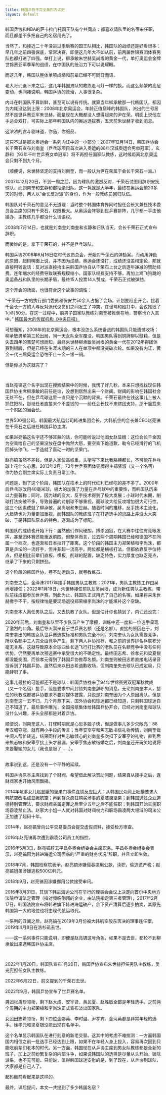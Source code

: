 ```yaml
---
title: 韩国乒协不完全轰烈内讧史
layout: default
---
```


韩国乒协和NBA的萨卡拉门托国王队有个共同点：都喜欢请队里的名宿来任职，而且都差不多把自己的名宿用光了。

当然了，和接近二十年没进过季后赛的国王队相比，韩国队的战绩还是好看很多：早几年之前四强保底，常常决赛，即便这几年大不如从前，前两届世锦赛团体赛男队也都打进了四强。单打上说，柳承敏朱世赫吴尚垠的黄金一代，单打奥运会金牌世锦赛亚军季军的战绩，在中国队的统治力下可以说耀眼。

而这几年，韩国队整体单项成绩和前辈已经不可同日而语。

老大哥们退下来之后，这几年韩国男队的教练走马灯一样的换。而这么频繁的高层变动，也间接说明，韩国乒协的政治，人事很复杂。

内斗在韩国队不算新鲜，甚至可以说有传统。就算当年柳承敏那一代韩国队，都因为内耗没达到上限：2008年北京奥运会，年龄正值巅峰的韩国队，派出的三号居然不是世乒赛亚军朱世赫，而是现在大概都没人想得起来的尹在荣。明面上说他左手适合双打，可实际上那年韩国队内的奥运选拔赛，五天前朱世赫才收到消息。

这浓浓的宫斗剧味道，你品，你细品。

这只不过是那次奥运会一系列内讧中的一小部分：2007年12月14日，韩国乒协会长千荣石宣布刘南奎（乒乓球项目首次进入奥运的88年汉城奥运会男单冠军），玄静和（93年千叶世乒赛女单冠军）将不再担任国家队教练，这时候距离北京奥运会只剩不到九个月。

（顺便说，朱世赫坚定的支持刘南奎，而一般认为尹在荣属于会长千荣石一派。）

2007年12月20日，不到一周之后，因为球队的激烈反对，千荣石试图用辞职安抚球队，而刘南奎和玄静和都拒绝归队。这一耗就是大半年，最终在奥运会前20多天的时候，两人以“会长反对派”的身份，作为一般教练员回归队伍。

韩国队对千荣石的意见不无道理：当时整个韩国体育界同时担任会长又兼任技术委员会主席的只有千荣石，权限极大。从奥运会阵容到世乒赛排阵，几乎都一手由他操办，主教练几乎都没什么话语权。

2008年7月14日，也就是刘南奎刘南奎和玄静和归队当天，会长千荣石正式宣布辞职。

而微妙的是，拿下千荣石的，并不是乒乓球队。

韩国乒协2008年6月16日临时代议员总会，开始对千荣石的弹劾案。而动用弹劾的原因，起码明面上说，并不因为成绩。奥运会还没打，成绩还没盖棺定论，那就直接用钱说话：反对派直接抬出来韩国乒协自从千荣石上台之后逐年递减的赞助经费。连年缩水的经费导致联赛规模缩小，国家队经费支持不够，再加上鸡飞狗跳的奥运备战和队里的长期矛盾，最终15人投票14人赞成，千荣石正式被弹劾。

这个开会的场面，也很符合这个故事的调性：

“千荣石一方的执行部门委员和保安共50余人占据了会场，计划要阻止开会。接着千会长一方的人与反对派代议员们之间发生了冲突，在谩骂和殴打中，会议推迟了1小时50分。在这一过程中，前男子国家队教练刘南奎被推倒在地，警察也介入其中。” [韩国最大的传媒机构《中央日报》](https://chinese.joins.com/news/articleView.html?idxno=343)

可想而知，2008年的北京奥运会，根本没怎么系统备战的韩国队只能遗憾收场：柳承敏男单第三轮出局，同一天女队全军覆没，韩国男队得到铜牌聊以慰藉，但是失去四年的苦楚可想而知。最终朱世赫柳承敏吴尚垠的黄金一代在2012年得团体赛到银牌，但是已经在生涯末期的三人在单项中都没突破次轮。如果没有内讧，黄金一代三届奥运会恐怕不止一金一银一铜。

但是你以为这就完了？

<br>

当赵亮镐这个名字出现在搜索结果中的时候，我愣了好几秒。本来只想找找现任韩国乒协主席柳承敏的前任是谁，没想到居然出来一个财阀。财阀的影响在韩国社会无处不在，但在乒乓球这里一直只是个沉默的背景。千荣石最终在钱这事儿上被人抓住把柄，那继任者直接来个不差钱的——前任会长找不来财团支持，那干脆找来一个财团的当会长。

世界500强公司，韩国最大航运公司韩进集团会长，大韩航空的会长兼CEO赵亮镐在千荣石之后继任韩国乒协主席。

如果赵亮镐这名字还不够耳熟的话，你可能听说过他闺女赵显娥：这位会长千金因为空乘给自己的坚果没放在盘中勃然大怒，要空乘下跪道歉，勒令已经滑行的飞机回掉头停飞，一手造就了轰动一时的坚果门。

赵亮镐虽然不差钱，但是人家位高权重，头衔写下来比我胳膊都长，不可能在乒乓球上花什么心思。2013年2月，73年世乒赛团体铜牌得主郑贤淑（又一个名宿）作为协会副主席实际上负责日常工作。

问题是，到了这个阶段，韩国队在技术上的时代红利已经吃的差不多了。2000年后乒乓球改用40毫米球，极大的加强了力量在乒乓球中的重要性，而韩国队历来以力量著称；同时，因为球的变大，反手技术得到了极大发展；小球时代末期，削球打法突破不多，导致普遍的对削球不够重视，而球改大给反攻增加很大可行性。这三个因素成就了柳承敏，吴尚垠和朱世赫。随着时间的推移，反手技术主流化，大趋势也对力量更加重视，而韩国队的教练班子在打造选手的思路上并没太大突破，于是韩国队原本的特色，逐渐成为了标配。

韩国队的成绩也开始下行：虽然他们作风硬朗，搏杀凶狠，在大赛中往往有亮眼发挥，甚至团体赛还能重返前四。但整体而言，过去两个周期韩国已经和德国不在同属一个档次，也逐渐和日本拉开了距离。这个阶段的韩国主力郑荣植和李尚洙，都算是乒坛的一流好手，但并非超一流高手。两位都是横板打法，但都依靠反手位特点，但是相比前辈们直板，横板，削球的配置，缺乏特色，实力厚度也缺乏亮点，继承了下来的只剩拼劲。

这个阶段的韩国乒协，卷不动运动员，就卷教练员。

刘南奎之后，金泽洙2017年接手韩国男队主教练；2021年，男队主教练工作由吴尚垠接任；2022年1月18日，朱世赫接任前队友吴尚垠，成为新任男队主教练，带队前往成都参加世乒赛。到此为止，韩国队正式用光了自己的名宿。如果将来朱世赫撒手不干，按规律怕是要现场退役郑荣植李尚洙的才能填补这个空缺。

刘南奎本人离任男队之后，又去执教了女队。但是估计你也猜到了，内讧还没完：

2020年前后，刘南奎和队里不少队员产生了摩擦，训练中还一度和一位选手呈现了激烈的口角。最后导火索来自于世乒赛名额（还是名额）。直接的原因在于，刘南奎拿出的韩国女队世乒赛选拔标准和男队完全不同。刘南奎认为女队需要竞争，所以名额中三人完全由竞争产生，剩下两人乒协推荐，和之前的世界排名乒联积分毫无关系。这就导致原本全球四处长途飞行打比赛的老队员在名额竞争中没有任何优势，仍然要再单次预选赛中承受很大的不确定性。最终田志希、徐孝元和梁夏银都没能突围，而徐孝元得到了韩国乒协推荐名额。刘南奎则被田志希直接电话录音投诉到了韩国乒协。虽然后来以田志希道歉收场，但刘南奎失去球队已成定局，只能辞职了事。

这事儿最拉的可能都还不是球队：韩国乒协找来了94年世锦赛男双冠军秋教成（又一个名宿）接手，但是要求中间封锁刘南奎辞职的消息。无论刘南奎本人，接任的秋教成都被乒协要求不要对媒体披露，只说是刘南奎因为个人原因离队。但是刘南奎这一去不归，几个月熬下来，国外协会和球迷都已经知道，只剩韩国球迷自己不知道了。最后事件曝光，全国报纸集体给韩国乒协开会，已经对刘南奎和球队没什么兴趣，矛头全部都是对着乒协。

顺便说，刘南奎这人，打球时期就是心思多脑子快，但是做事儿多少欠敞亮：88年汉城夺冠，就有用小手段的传言；当年安宰亨和焦志敏书信礼物传情，刘南奎做中间人帮忙转送，结果同样对焦志敏倾心的刘南奎多次扣下安宰亨的礼物，直到后来焦志敏和安宰亨接上头才暴漏。安宰亨焦志敏结婚之后，刘南奎还开玩笑地说将来要娶她的女儿（我也是服了……）。

<br>
故事说到这，还是没有一个平静的延续。

韩国乒协原本主席找到了个财阀，希望借此解决赞助问题，结果自从接手之后，连财阀家也开始风雨飘摇。

2014年坑爹女儿赵显娥的坚果门事件连锁反应巨大：从韩国民众网上吐槽要求大韩航空改名成显娥航空；再到群众疯狂购买涉事的夏威夷坚果；到韩国通过企业道德特别管理法，要求财阀亲属定罪之后至少五年之后不能任职；到韩国开始实施职场霸凌禁止法。赵家大小姐一人就对韩国对财阀权力和职场霸凌两大领域的司法公正加速了起码十年。

2014年，赵亮镐曾向公平交易委员会提交虚假资料，接受检方审查。

2016年赵亮镐再次遭到霸凌公司员工的指控。

2016年5月3日，赵亮镐辞去平昌冬奥会组委会主席职务。平昌冬奥会组委会表示，赵亮镐因为韩进海运公司面临的“严重的财务状况”辞职，并且立即生效。

2018年7月，韩国检察院表示，赵亮镐涉嫌侵吞挪用公款，渎职，偷逃遗产税；赵亮镐姐弟涉嫌逃税500亿韩元。

2018年9月，赵亮镐因涉嫌挪用公款接受审讯。

2016年8月31日，其旗下韩进海运公司在举行的理事会会议上决定向首尔中央地方法院申请法定管理（指对频临倒闭的企业，由法院指定第三者管理），2017年2月17日，韩国法院宣布将韩进旗下韩进海运破产，余下资产清算后逐步拍卖，其原先韩国第一大的地位也将由现代航运取代。

一系列的丑闻之后，赵亮镐在2019年3月份被大韩航空股东否决的理事连任案，2019年4月8日在洛杉矶去世。

——这一系列事件只能说明，即便是赵亮镐这号角色，如果不是去世，都轮不到柳承敏出来选韩国乒协主席。

<br>

2022年1月20日，韩国队宣布1月20日，韩国乒协宣布朱世赫担任男队主教练，吴光宪担任女队主教练。

2022年6月22日，前文提到的千荣石去世。

2022年9月，韩国乒协宣布了世乒赛名单。

男团张禹珍领衔，剩下赵大成、安宰贤、黄民夏、赵胜敏全部是年轻选手。之前两个周期的主力郑荣植和李尚洙正式宣布淡出国家队。

女团田志希领衔，剩下四位金娜英、李时温、尹孝宾、金河英都是非常年轻的选手。徐孝元和梁夏银没能出现在名单中。

这个名单显示韩国队在进行刻意的新老交替。这其中的考虑不难揣测：一方面韩国国内相信之前一批选手已经达到上限，如果不在年轻人身上投入，容易再次回到只能吃前辈们老本的时代。另一方面，韩国现在从乒协主席到男女队教练都是全新的班子，加上之前纷繁复杂的内部斗争，如果说韩国队的选择是尽量从头开始，破除派系，也不无可能。只能说，值得韩国球迷安慰的是，到了现在，从乒协到球队，大家都是自己人了。

起码目前看起来是这样的。

最终，课后提问，本文一共提到了多少韩国名宿？

